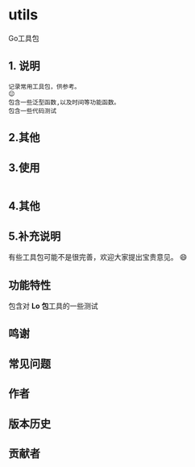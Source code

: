 # utils
 Go工具包

## 1. 说明
    记录常用工具包，供参考。
    😌 
    包含一些泛型函数,以及时间等功能函数。
    包含一些代码测试

## 2.其他

## 3.使用
```go

```
## 4.其他


## 5.补充说明

有些工具包可能不是很完善，欢迎大家提出宝贵意见。  😄

## 功能特性
包含对 **Lo 包**工具的一些测试

## 鸣谢

## 常见问题

## 作者

## 版本历史

## 贡献者

